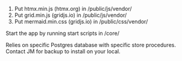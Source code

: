 1. Put htmx.min.js (htmx.org) in /public/js/vendor/
2. Put grid.min.js (gridjs.io) in /public/js/vendor/
3. Put mermaid.min.css (gridjs.io) in /public/css/vendor/

Start the app by running start scripts in /core/

Relies on specific Postgres database with specific store procedures. Contact JM for backup to install on your local.
